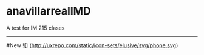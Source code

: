 # anavillarrealIMD
A test for IM 215 clases

----

   #New
   ![] (http://uxrepo.com/static/icon-sets/elusive/svg/phone.svg) 
